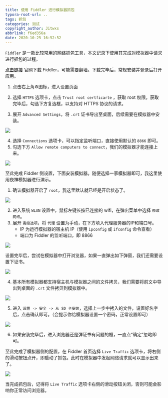 ```yaml
---
title: 使用 Fiddler 进行模拟器抓包
typora-root-url: ..
tags: 抓包
categories: 测试
copyright_author: Jitwxs
abbrlink: f6ed356a
date: 2020-10-25 16:52:52
---
```


`Fiddler` 是一款比较常用的网络抓包工具，本文记录下使用其完成对模拟器中请求进行抓包的过程。

[点击链接](https://www.telerik.com/download/fiddler) 官网下载 Fiddler，可能需要翻墙。下载完毕后，常规安装并登录后打开应用。

1. 点击右上角⚙图标，进入设置页面

2. 选择 `HTTPS` 选项卡，点击 `Trust root certficarte` ，获取 root 权限。获取完毕后，勾选下方复选框，以支持对 HTTPS 协议的请求。
3. 展开 `Advanced Settings`，将 `.crt` 证书导出至桌面，后续需要在模拟器中安装。

![](/images/posts/20201025165959.png)

4. 选择 `Connections` 选项卡，可以指定监听端口，直接使用默认的 `8866` 即可。
5. 勾选下方 `Allow remote computers to connect`，我们的模拟器才能连接上来。

![](/images/posts/20201025170340.png)

至此完成 Fiddler 侧设置，下面安装模拟器。随便选择一家模拟器即可，我这里使用夜神模拟器进行演示。

1. 确认模拟器开启了 `root`，我这里默认就已经是开启状态了。

![](/images/posts/20201025170851.png)

2. 进入系统 `WLAN` 设置中，鼠标左键长按已连接的 wifi，在弹出菜单中选择 `修改网络`。
3. 展开 `高级选项`，将 `代理` 设置为手动，在下方填入代理服务器的IP和端口号。
   - IP 为运行模拟器的宿主机 IP（使用 `ipconfig` 或 `ifconfig` 命令查看）
   - 端口为 Fiddler 的监听端口，即 8866

![](/images/posts/20201025171321.png)

设置完毕后，尝试在模拟器中打开浏览器，如果一直弹出如下弹窗，我们还需要设置下证书。

![](/images/posts/20201025171731.png)

4. 基本所有模拟器都支持宿主机与模拟器之间的文件拷贝，我们需要将前文中导出到桌面的 `.crt` 文件拷贝到模拟器中。

![](/images/posts/20201025171951.png)

5. 进入 `设置 -> 安全 -> 从 SD 卡安装`，选择上一步中拷入的文件，设置好名字后，点击确认即可。（会提示你给模拟器设置一个密码，正常设置即可）

![](/images/posts/20201025172228.png)

6. 如果安装完毕后，进入浏览器还是弹证书有问题的框，一直点“确定”忽略即可。

至此完成了模拟器侧的配置，在 Fiddler 首页选择 `Live Traffic` 选项卡，将右侧的滑动按钮点开，即启动了抓包。此时在模拟器中发起网络请求就可以显示出来了。

![](/images/posts/20201025172727.png)

当完成抓包后，记得将  `Live Traffic` 选项卡右侧的滑动按钮关闭，否则可能会影响你正常访问浏览器。
